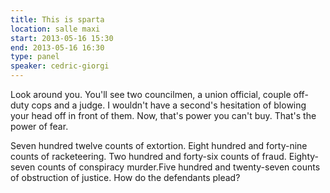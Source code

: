 ```yaml
---
title: This is sparta
location: salle maxi
start: 2013-05-16 15:30
end: 2013-05-16 16:30
type: panel
speaker: cedric-giorgi
---
```


Look around you. You'll see two councilmen, a union official, couple off-duty
cops and a judge. I wouldn't have a second's hesitation of blowing your head
off in front of them. Now, that's power you can't buy. That's the power of
fear.

Seven hundred twelve counts of extortion. Eight hundred and forty-nine counts
of racketeering. Two hundred and forty-six counts of fraud. Eighty-seven
counts of conspiracy murder.Five hundred and twenty-seven counts of
obstruction of justice. How do the defendants plead?
